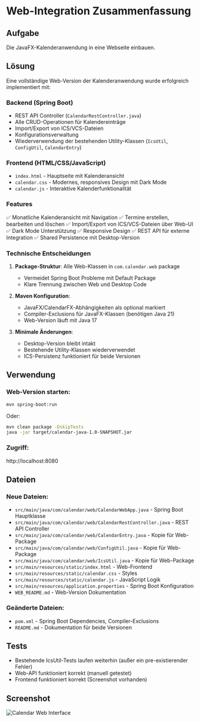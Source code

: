 # Web-Integration Zusammenfassung

## Aufgabe
Die JavaFX-Kalenderanwendung in eine Webseite einbauen.

## Lösung
Eine vollständige Web-Version der Kalenderanwendung wurde erfolgreich implementiert mit:

### Backend (Spring Boot)
- REST API Controller (`CalendarRestController.java`)
- Alle CRUD-Operationen für Kalendereinträge
- Import/Export von ICS/VCS-Dateien
- Konfigurationsverwaltung
- Wiederverwendung der bestehenden Utility-Klassen (`IcsUtil`, `ConfigUtil`, `CalendarEntry`)

### Frontend (HTML/CSS/JavaScript)
- `index.html` - Hauptseite mit Kalenderansicht
- `calendar.css` - Modernes, responsives Design mit Dark Mode
- `calendar.js` - Interaktive Kalenderfunktionalität

### Features
✅ Monatliche Kalenderansicht mit Navigation
✅ Termine erstellen, bearbeiten und löschen
✅ Import/Export von ICS/VCS-Dateien über Web-UI
✅ Dark Mode Unterstützung
✅ Responsive Design
✅ REST API für externe Integration
✅ Shared Persistence mit Desktop-Version

### Technische Entscheidungen

1. **Package-Struktur**: Alle Web-Klassen in `com.calendar.web` package
   - Vermeidet Spring Boot Probleme mit Default Package
   - Klare Trennung zwischen Web und Desktop Code

2. **Maven Konfiguration**:
   - JavaFX/CalendarFX-Abhängigkeiten als optional markiert
   - Compiler-Exclusions für JavaFX-Klassen (benötigen Java 21)
   - Web-Version läuft mit Java 17

3. **Minimale Änderungen**:
   - Desktop-Version bleibt intakt
   - Bestehende Utility-Klassen wiederverwendet
   - ICS-Persistenz funktioniert für beide Versionen

## Verwendung

### Web-Version starten:
```bash
mvn spring-boot:run
```
Oder:
```bash
mvn clean package -DskipTests
java -jar target/calendar-java-1.0-SNAPSHOT.jar
```

### Zugriff:
http://localhost:8080

## Dateien

### Neue Dateien:
- `src/main/java/com/calendar/web/CalendarWebApp.java` - Spring Boot Hauptklasse
- `src/main/java/com/calendar/web/CalendarRestController.java` - REST API Controller
- `src/main/java/com/calendar/web/CalendarEntry.java` - Kopie für Web-Package
- `src/main/java/com/calendar/web/ConfigUtil.java` - Kopie für Web-Package
- `src/main/java/com/calendar/web/IcsUtil.java` - Kopie für Web-Package
- `src/main/resources/static/index.html` - Web-Frontend
- `src/main/resources/static/calendar.css` - Styles
- `src/main/resources/static/calendar.js` - JavaScript Logik
- `src/main/resources/application.properties` - Spring Boot Konfiguration
- `WEB_README.md` - Web-Version Dokumentation

### Geänderte Dateien:
- `pom.xml` - Spring Boot Dependencies, Compiler-Exclusions
- `README.md` - Dokumentation für beide Versionen

## Tests
- Bestehende IcsUtil-Tests laufen weiterhin (außer ein pre-existierender Fehler)
- Web-API funktioniert korrekt (manuell getestet)
- Frontend funktioniert korrekt (Screenshot vorhanden)

## Screenshot
![Calendar Web Interface](https://github.com/user-attachments/assets/d95a2108-4278-4cd1-b996-d8286149544f)

